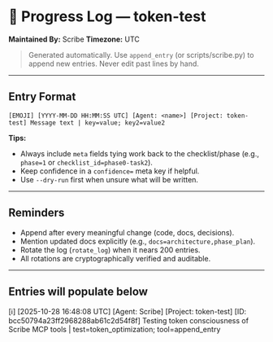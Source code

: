 
# 📜 Progress Log — token-test
**Maintained By:** Scribe
**Timezone:** UTC

> Generated automatically. Use `append_entry` (or scripts/scribe.py) to append new entries. Never edit past lines by hand.

---



## Entry Format
```
[EMOJI] [YYYY-MM-DD HH:MM:SS UTC] [Agent: <name>] [Project: token-test] Message text | key=value; key2=value2
```

**Tips:**
- Always include `meta` fields tying work back to the checklist/phase (e.g., `phase=1` or `checklist_id=phase0-task2`).
- Keep confidence in a `confidence=` meta key if helpful.
- Use `--dry-run` first when unsure what will be written.

---

## Reminders
- Append after every meaningful change (code, docs, decisions).
- Mention updated docs explicitly (e.g., `docs=architecture,phase_plan`).
- Rotate the log (`rotate_log`) when it nears 200 entries.
- All rotations are cryptographically verified and auditable.

---

## Entries will populate below
[ℹ️] [2025-10-28 16:48:08 UTC] [Agent: Scribe] [Project: token-test] [ID: bcc50794a23ff2968288ab61c2d54f8f] Testing token consciousness of Scribe MCP tools | test=token_optimization; tool=append_entry
